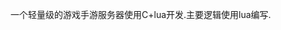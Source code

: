 一个轻量级的游戏手游服务器使用C+lua开发.主要逻辑使用lua编写.


[详细介绍]:https://github.com/sniperHW/Survive/blob/master/Survive/doc/README.md